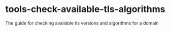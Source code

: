 # tools-check-available-tls-algorithms
The guide for checking available tls versions and algorithms for a domain
